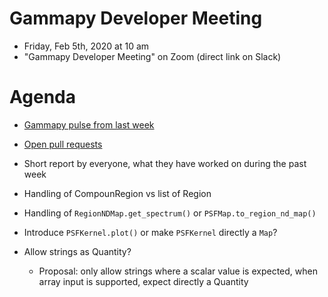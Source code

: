 # Gammapy Developer Meeting

* Friday, Feb 5th, 2020 at 10 am
* "Gammapy Developer Meeting" on Zoom (direct link on Slack)
# Agenda

* [Gammapy pulse from last week](https://github.com/gammapy/gammapy/pulse)
* [Open pull requests](https://github.com/gammapy/gammapy/pulls)
* Short report by everyone, what they have worked on during the past week 

* Handling of CompounRegion vs list of Region
* Handling of `RegionNDMap.get_spectrum()` or `PSFMap.to_region_nd_map()`
* Introduce `PSFKernel.plot()` or make `PSFKernel` directly a `Map`?
* Allow strings as Quantity?
    - Proposal: only allow strings where a scalar value is expected, when array input is supported, expect directly a Quantity